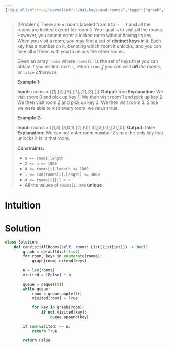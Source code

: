 ```yaml
---
{"dg-publish":true,"permalink":"/841-keys-and-rooms/","tags":["graph","dfs","bfs"]}
---
```


>[!Problem]
>There are `n` rooms labeled from `0` to `n - 1` and all the rooms are locked except for room `0`. Your goal is to visit all the rooms. However, you cannot enter a locked room without having its key.
> When you visit a room, you may find a set of **distinct keys** in it. Each key has a number on it, denoting which room it unlocks, and you can take all of them with you to unlock the other rooms.
> 
> Given an array `rooms` where `rooms[i]` is the set of keys that you can obtain if you visited room `i`, return `true` _if you can visit **all** the rooms, or_ `false` _otherwise_.
> 
> **Example 1:**
> 
> **Input:** rooms = [[1],[2],[3],[\|1],[2],[3],[]]
> **Output:** true
> **Explanation:** 
> We visit room 0 and pick up key 1.
> We then visit room 1 and pick up key 2.
> We then visit room 2 and pick up key 3.
> We then visit room 3.
> Since we were able to visit every room, we return true.
> 
> **Example 2:**
> 
> **Input:** rooms = [[1,3],[3,0,1],[2],[0\|1,3],[3,0,1],[2],[0]]
> **Output:** false
> **Explanation:** We can not enter room number 2 since the only key that unlocks it is in that room.
> 
> **Constraints:**
> 
> - `n == rooms.length`
> - `2 <= n <= 1000`
> - `0 <= rooms[i].length <= 1000`
> - `1 <= sum(rooms[i].length) <= 3000`
> - `0 <= rooms[i][j] < n`
> - All the values of `rooms[i]` are **unique**.

# Intuition

# Solution
```python
class Solution:
    def canVisitAllRooms(self, rooms: List[List[int]]) -> bool:
        graph = defaultdict(list)
        for room, keys in enumerate(rooms):
            graph[room].extend(keys)
        
        n = len(rooms)
        visited = [False] * n

        queue = deque([0])
        while queue:
            room = queue.popleft()
            visited[room] = True

            for key in graph[room]:
                if not visited[key]:
                    queue.append(key)
        
        if sum(visited) == n:
            return True
        
        return False
```